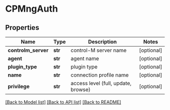 # CPMngAuth

## Properties
Name | Type | Description | Notes
------------ | ------------- | ------------- | -------------
**controlm_server** | **str** | control-M server name | [optional] 
**agent** | **str** | agent name | [optional] 
**plugin_type** | **str** | plugin type | [optional] 
**name** | **str** | connection profile name | [optional] 
**privilege** | **str** | access level (full, update, browse) | [optional] 

[[Back to Model list]](../README.md#documentation-for-models) [[Back to API list]](../README.md#documentation-for-api-endpoints) [[Back to README]](../README.md)

